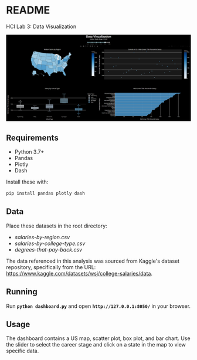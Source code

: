 # README

HCI Lab 3: Data Visualization

![demo](https://github.com/tjuDavidWang/HCI2023/blob/main/Lab3-Data_Visualization/demo.png)

## **Requirements**

- Python 3.7+
- Pandas
- Plotly
- Dash

Install these with: 

```python
pip install pandas plotly dash
```

## **Data**

Place these datasets in the root directory:

- *salaries-by-region.csv*
- *salaries-by-college-type.csv*
- *degrees-that-pay-back.csv*

The data referenced in this analysis was sourced from Kaggle's dataset repository, specifically from the URL: https://www.kaggle.com/datasets/wsj/college-salaries/data.

## **Running**

Run **`python dashboard.py`** and open **`http://127.0.0.1:8050/`** in your browser.

## **Usage**

The dashboard contains a US map, scatter plot, box plot, and bar chart. Use the slider to select the career stage and click on a state in the map to view specific data.
